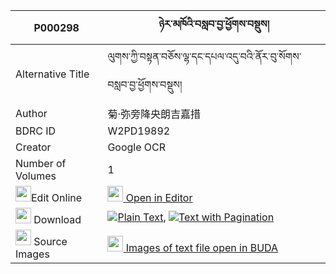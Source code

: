 |P000298|ཉེར་མཁོའི་བསླབ་བྱ་ཕྱོགས་བསྡུས། 
| --- | --- 
|Alternative Title |ལུགས་ཀྱི་བསྟན་བཅོས་ལྷ་དང་དཔལ་འདུ་བའི་ནོར་བུ་སོགས་བསླབ་བྱ་ཕྱོགས་བསྡུས།
|Author| 菊·弥旁降央朗吉嘉措
|BDRC ID | W2PD19892
|Creator | Google OCR
|Number of Volumes| 1
|<img width="25" src="https://img.icons8.com/color/25/000000/edit-property.png">Edit Online| [<img width="25" src="https://avatars.githubusercontent.com/u/45091458?s=200&v=4"> Open in Editor](http://editor.openpecha.org/P000298)
|<img width="25" src="https://img.icons8.com/fluent/48/000000/download-2.png"/>  Download | [![](https://img.icons8.com/color/20/000000/txt.png)Plain Text](https://github.com/Openpecha/P000298/releases/download/v1/nyer_kho_i_labja_cho_plain_P000298.zip), [![](https://img.icons8.com/color/20/000000/txt.png)Text with Pagination](https://github.com/Openpecha/P000298/releases/download/v1/nyer_kho_i_labja_cho_pages_P000298.zip)
|<img width="25" src="https://img.icons8.com/plasticine/100/000000/pictures-folder.png"/>  Source Images | [<img width="25" src="https://library.bdrc.io/icons/BUDA-small.svg"> Images of text file open in BUDA](https://library.bdrc.io/show/bdr:W2PD19892)